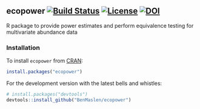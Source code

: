 ## ecopower [![Build Status](https://app.travis-ci.com/lsjmichelle/ecopower.svg?branch=master3)](https://app.travis-ci.com/github/lsjmichelle/ecopower) [![License](http://img.shields.io/badge/license-LGPL%20%28%3E=%202.1%29-brightgreen.svg?style=flat)](http://www.gnu.org/licenses/gpl-2.0.html) [![DOI](https://zenodo.org/badge/223848895.svg)](https://zenodo.org/badge/latestdoi/223848895)

R package to provide power estimates and perform equivalence testing for multivariate abundance data

### Installation

To install `ecopower` from [CRAN](https://CRAN.R-project.org/package=ecopower):
```r
install.packages("ecopower")
```

For the development version with the latest bells and whistles:
```r
# install.packages("devtools")
devtools::install_github("BenMaslen/ecopower")
```
